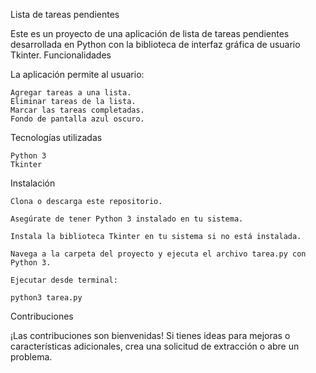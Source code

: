 Lista de tareas pendientes

Este es un proyecto de una aplicación de lista de tareas pendientes desarrollada en Python con la biblioteca de interfaz gráfica de usuario Tkinter.
Funcionalidades

La aplicación permite al usuario:

    Agregar tareas a una lista.
    Eliminar tareas de la lista.
    Marcar las tareas completadas.
    Fondo de pantalla azul oscuro.

Tecnologías utilizadas

    Python 3
    Tkinter

Instalación

    Clona o descarga este repositorio.

    Asegúrate de tener Python 3 instalado en tu sistema.

    Instala la biblioteca Tkinter en tu sistema si no está instalada.

    Navega a la carpeta del proyecto y ejecuta el archivo tarea.py con Python 3.
    
    Ejecutar desde terminal:
    
    python3 tarea.py

Contribuciones

¡Las contribuciones son bienvenidas! Si tienes ideas para mejoras o características adicionales, crea una solicitud de extracción o abre un problema.
